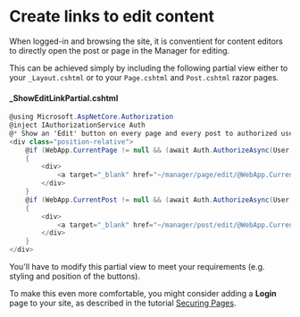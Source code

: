 # Create links to edit content

When logged-in and browsing the site, it is conventient for content editors to directly open the post or page in the Manager for editing.

This can be achieved simply by including the following partial view either to your `_Layout.cshtml` or to your `Page.cshtml` and `Post.cshtml` razor pages.

 #### _ShowEditLinkPartial.cshtml

```csharp
@using Microsoft.AspNetCore.Authorization
@inject IAuthorizationService Auth
@* Show an 'Edit' button on every page and every post to authorized users *@
<div class="position-relative">
    @if (WebApp.CurrentPage != null && (await Auth.AuthorizeAsync(User, Piranha.Manager.Permission.Pages)).Succeeded)
    {
        <div>
            <a target="_blank" href="~/manager/page/edit/@WebApp.CurrentPage.Id" class="btn btn-sm btn-primary">Edit</a>
        </div>
    }
    @if (WebApp.CurrentPost != null && (await Auth.AuthorizeAsync(User, Piranha.Manager.Permission.Posts)).Succeeded)
    {
        <div>
            <a target="_blank" href="~/manager/post/edit/@WebApp.CurrentPost.Id" class="btn btn-sm btn-primary">Edit</a>
        </div>
    }
</div>
```

You'll have to modify this partial view to meet your requirements (e.g. styling and position of the buttons).

To make this even more comfortable, you might consider adding a **Login** page to your site, as described in the tutorial [Securing Pages](../tutorials/securing-pages).
